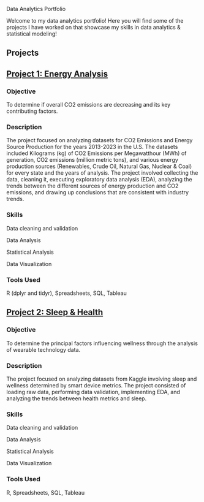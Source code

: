 Data Analytics Portfolio

Welcome to my data analytics portfolio! Here you will find some of the projects I have worked on that showcase my skills in data analytics & statistical modeling!

## Projects

## [Project 1: Energy Analysis](./Project1)

### Objective

To determine if overall CO2 emissions are decreasing and its key contributing factors. 

### Description

The project focused on analyzing datasets for CO2 Emissions and Energy Source Production for the years 2013-2023 in the U.S. The datasets included Kilograms (kg) of CO2 Emissions per Megawatthour (MWh) of generation, CO2 emissions (million metric tons), and various energy production sources (Renewables, Crude Oil, Natural Gas, Nuclear & Coal) for every state and the years of analysis. The project involved collecting the data, cleaning it, executing exploratory data analysis (EDA), analyzing the trends between the different sources of energy production and CO2 emissions, and drawing up conclusions that are consistent with industry trends.  

### Skills

Data cleaning and validation

Data Analysis

Statistical Analysis 

Data Visualization

### Tools Used

R (dplyr and tidyr), Spreadsheets, SQL, Tableau


## [Project 2: Sleep & Health](./Project2)


### Objective

To determine the principal factors influencing wellness through the analysis of wearable technology data.

### Description

The project focused on analyzing datasets from Kaggle involving sleep and wellness determined by smart device metrics. The project consisted of loading raw data, performing data validation, implementing EDA, and analyzing the trends between health metrics and sleep. 

### Skills

Data cleaning and validation

Data Analysis

Statistical Analysis 

Data Visualization

### Tools Used

R, Spreadsheets, SQL, Tableau

